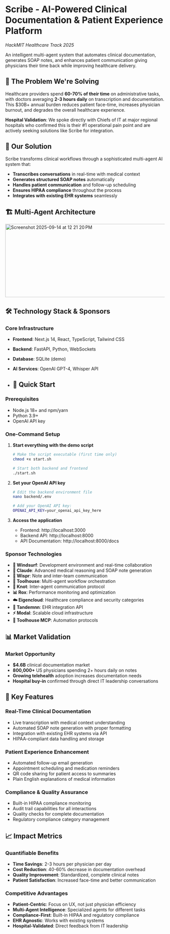 # Scribe - AI-Powered Clinical Documentation & Patient Experience Platform

*HackMIT Healthcare Track 2025*

An intelligent multi-agent system that automates clinical documentation, generates SOAP notes, and enhances patient communication giving physicians their time back while improving healthcare delivery.

## 🏥 The Problem We're Solving

Healthcare providers spend **60-70% of their time** on administrative tasks, with doctors averaging **2-3 hours daily** on transcription and documentation. This $30B+ annual burden reduces patient face-time, increases physician burnout, and degrades the overall healthcare experience.

**Hospital Validation**: We spoke directly with Chiefs of IT at major regional hospitals who confirmed this is their #1 operational pain point and are actively seeking solutions like Scribe for integration.

## 🎯 Our Solution

Scribe transforms clinical workflows through a sophisticated multi-agent AI system that:
- **Transcribes conversations** in real-time with medical context
- **Generates structured SOAP notes** automatically
- **Handles patient communication** and follow-up scheduling
- **Ensures HIPAA compliance** throughout the process
- **Integrates with existing EHR systems** seamlessly

## 🏗️ Multi-Agent Architecture
<img width="833" height="231" alt="Screenshot 2025-09-14 at 12 21 20 PM" src="https://github.com/user-attachments/assets/b2fe48b6-0a4a-450c-9b40-4a1286ee1b02" />

## 🛠️ Technology Stack & Sponsors

### Core Infrastructure
- **Frontend**: Next.js 14, React, TypeScript, Tailwind CSS
- **Backend**: FastAPI, Python, WebSockets
- **Database**: SQLite (demo)
- **AI Services**: OpenAI GPT-4, Whisper API

- ## 🚀 Quick Start

### Prerequisites
- Node.js 18+ and npm/yarn
- Python 3.9+
- OpenAI API key

### One-Command Setup

1. **Start everything with the demo script**
   ```bash
   # Make the script executable (first time only)
   chmod +x start.sh
   
   # Start both backend and frontend
   ./start.sh
   ```

2. **Set your OpenAI API key**
   ```bash
   # Edit the backend environment file
   nano backend/.env
   
   # Add your OpenAI API key:
   OPENAI_API_KEY=your_openai_api_key_here
   ```

3. **Access the application**
   - Frontend: http://localhost:3000
   - Backend API: http://localhost:8000
   - API Documentation: http://localhost:8000/docs

### Sponsor Technologies
- **🌊 Windsurf**: Development environment and real-time collaboration
- **🤖 Claude**: Advanced medical reasoning and SOAP note generation
- **🎤 Wispr**: Note and inter-team communication
- **🔧 Toolhouse**: Multi-agent workflow orchestration
- **🔗 Knot**: Inter-agent communication protocol
- **📊 Rox**: Performance monitoring and optimization
- **☁️ Eigencloud**: Healthcare compliance and security categories
- **🔌 Tandemnn**: EHR integration API
- **⚡ Modal**: Scalable cloud infrastructure
- **🤖 Toolhouse MCP**: Automation protocols

## 📊 Market Validation

### Market Opportunity
- **$4.6B** clinical documentation market
- **800,000+** US physicians spending 2+ hours daily on notes
- **Growing telehealth** adoption increases documentation needs
- **Hospital buy-in** confirmed through direct IT leadership conversations

## 🎯 Key Features

### Real-Time Clinical Documentation
- Live transcription with medical context understanding
- Automated SOAP note generation with proper formatting
- Integration with existing EHR systems via API
- HIPAA-compliant data handling and storage

### Patient Experience Enhancement
- Automated follow-up email generation
- Appointment scheduling and medication reminders
- QR code sharing for patient access to summaries
- Plain English explanations of medical information

### Compliance & Quality Assurance
- Built-in HIPAA compliance monitoring
- Audit trail capabilities for all interactions
- Quality checks for complete documentation
- Regulatory compliance category management

## 📈 Impact Metrics

### Quantifiable Benefits
- **Time Savings**: 2-3 hours per physician per day
- **Cost Reduction**: 40-60% decrease in documentation overhead
- **Quality Improvement**: Standardized, complete clinical notes
- **Patient Satisfaction**: Increased face-time and better communication

### Competitive Advantages
- **Patient-Centric**: Focus on UX, not just physician efficiency
- **Multi-Agent Intelligence**: Specialized agents for different tasks
- **Compliance-First**: Built-in HIPAA and regulatory compliance
- **EHR Agnostic**: Works with existing systems
- **Hospital-Validated**: Direct feedback from IT leadership
